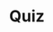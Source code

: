 ---
title: "Quiz"
pass_percentage: 70
type: "test"
questions:
  - id: "q1"
    text: "What does Dapr stand for?"
    type: "single-answer"
    marks: 2
    options:
      - id: "a"
        text: "Distributed Application Runtime"
        is_correct: true
      - id: "b"
        text: "Distributed API Runtime"
      - id: "c"
        text: "Dynamic Application Runtime"
      - id: "d"
        text: "Distributed Application Platform"
  - id: "q2"
    text: "Which capabilities does Dapr provide through its sidecar architecture?"
    type: "multiple-answers"
    marks: 2
    options:
      - id: "a"
        text: "Service invocation"
        is_correct: true
      - id: "b"
        text: "State management"
        is_correct: true
      - id: "c"
        text: "Database administration"
      - id: "d"
        text: "Load balancing"
  - id: "q3"
    text: "Which container orchestration platform does Dapr integrate with?"
    type: "short_answer" 
    marks: 2
    correct_answer: "Kubernetes" 
---